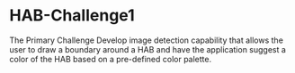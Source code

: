HAB-Challenge1
==============

The Primary Challenge
Develop image detection capability that allows the user to draw a boundary around a HAB and have the application suggest a color of the HAB based on a pre-defined color palette.
